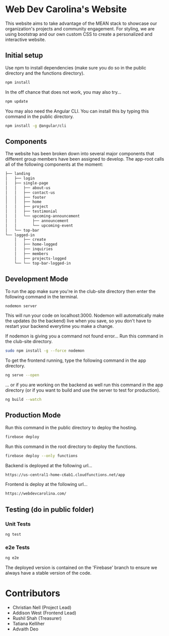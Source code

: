 # Web Dev Carolina's Website

This website aims to take advantage of the MEAN stack to showcase our organization's projects and community engagement. For styling, we are using bootstrap and our own custom CSS to create a personalized and interactive website.

## Initial setup
Use npm to install dependencies (make sure you do so in the public directory and the functions directory). 
```bash
npm install
```
In the off chance that does not work, you may also try...
```bash
npm update
```
You may also need the Angular CLI. You can install this by typing this command in the public directory.
```bash
npm install -g @angular/cli
```
## Components
The website has been broken down into several major components that different group members have been assigned to develop. The app-root calls all of the following components at the moment:  
```bash
├── landing
│   ├── login
│   ├── single-page
│   │   ├── about-us
│   │   ├── contact-us
│   │   ├── footer
│   │   ├── home
│   │   ├── project
│   │   ├── testimonial
│   │   └── upcoming-announcement
│   │       ├── announcement
│   │       └── upcoming-event
│   └── top-bar
└── logged-in
    │   ├── create
    │   ├── home-logged
    │   ├── inquiries
    │   ├── members
    │   ├── projects-logged
    └── └── top-bar-logged-in
```
## Development Mode
To run the app make sure you're in the club-site directory then enter the following command in the terminal.
```bash
nodemon server
```
This will run your code on localhost:3000.
Nodemon will automatically make the updates (to the backend) live when you save, so you don't have to restart your backend everytime you make a change.

If nodemon is giving you a command not found error... Run this command in the club-site directory.
```bash
sudo npm install -g --force nodemon
```

To get the frontend running, type the following command in the app directory.
```bash
ng serve --open
```
... or if you are working on the backend as well run this command in the app directory (or if you want to build and use the server to test for production).
```bash
ng build --watch
```

## Production Mode
Run this command in the public directory to deploy the hosting.
```bash
firebase deploy
```
Run this command in the root directory to deploy the functions.
```bash
firebase deploy --only functions
```
Backend is deployed at the following url...
```bash
https://us-central1-home-c6ab1.cloudfunctions.net/app
```
Frontend is deploy at the following url...
```bash
https://webdevcarolina.com/
```

## Testing (do in public folder)

### Unit Tests
```bash
ng test
```

### e2e Tests
```bash
ng e2e
```

The deployed version is contained on the 'Firebase' branch to ensure we always have a stable version of the code.
# Contributors

- Christian Nell (Project Lead)
- Addison West (Frontend Lead)  
- Rushil Shah (Treasurer)
- Tatiana Kelliher 
- Advaith Deo
